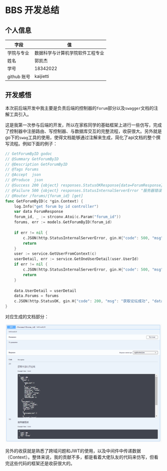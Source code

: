 # BBS 开发总结

## 个人信息

| 字段        | 值                               |
| ----------- | -------------------------------- |
| 学院与专业  | 数据科学与计算机学院软件工程专业 |
| 姓名        | 郭凯杰                           |
| 学号        | 18342022                         |
| github 账号 | kaijietti                        |

## 开发感悟

本次前后端开发中我主要是负责后端的控制器的`forum`部分以及`swagger`文档的注解工具引入。

这是我第一次参与后端的开发，所以在家栋同学的基础框架上进行一些仿写，完成了控制器中注册路由、写控制器、与数据库交互的完整流程，收获很大。另外就是go下的`swag`工具的使用，使得文档能够通过注解来生成，简化了api文档的整个撰写流程。例如下面的例子：

```go
// GetForumByID godoc
// @Summary GetForumByID
// @Description GetForumByID
// @Tags Forums
// @Accept  json
// @Produce  json
// @Success 200 {object} responses.StatusOKResponse{data=ForumResponse} "获取全部公开论坛"
// @Failure 500 {object} responses.StatusInternalServerError "服务器错误"
// @Router /forums/{forum_id} [get]
func GetForumByID(c *gin.Context) {
	log.Info("get forum by id controller")
	var data ForumResponse
	forum_id, _ := strconv.Atoi(c.Param("forum_id"))
	forums, err := models.GetForumByID(forum_id)

	if err != nil {
		c.JSON(http.StatusInternalServerError, gin.H{"code": 500, "msg": "服务器错误: " + err.Error(), "data": data})
		return
	}
	user := service.GetUserFromContext(c)
	userDetail, err := service.GetOneUserDetail(user.UserId)
	if err != nil {
		c.JSON(http.StatusInternalServerError, gin.H{"code": 500, "msg": "查询用户信息错误: " + err.Error(), "data": data})
		return
	}

	data.UserDetail = userDetail
	data.Forums = forums
	c.JSON(http.StatusOK, gin.H{"code": 200, "msg": "获取论坛成功", "data": data})
}

```

对应生成的文档部分：

![](images/image-20201219132143333.png)

另外的收获就是熟悉了跨域问题和JWT的使用，以及中间件中传递数据（Context）。整体来说，我的贡献不多，都是看着大佬队友的代码来仿写，但看完这些代码的框架还是收获很大的。